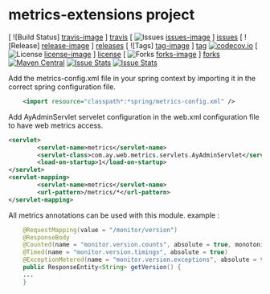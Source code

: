 # metrics-extensions project

[ ![Build Status] [travis-image] ] [travis]
[ ![Issues] [issues-image] ] [issues]
[ ![Release] [release-image] ] [releases]
[ ![Tags] [tag-image] ] [tag]
[![codecov.io](https://codecov.io/github/YoussefArfaoui/metrics-extensions/coverage.svg?branch=master)](https://codecov.io/github/YoussefArfaoui/metrics-extensions?branch=master)
[ ![License] [license-image] ] [license]
[ ![Forks] [forks-image] ] [forks]
[![Maven Central](https://img.shields.io/maven-central/v/org.apache.maven/apache-maven.svg)]()
[![Issue Stats](http://issuestats.com/github/YoussefArfaoui/metrics-extensions/badge/pr)](http://issuestats.com/github/YoussefArfaoui/metrics-extensions)
[![Issue Stats](http://issuestats.com/github/YoussefArfaoui/metrics-extensions/badge/issue)](http://issuestats.com/github/YoussefArfaoui/metrics-extensions)



 Add the metrics-config.xml file in your spring context by importing it in the correct spring configuration file.
 
```xml
	<import resource="classpath*:*spring/metrics-config.xml" />
```

Add AyAdminServlet servelet configuration in the web.xml configuration file to have web metrics access.

```xml
<servlet>
		<servlet-name>metrics</servlet-name>
		<servlet-class>com.ay.web.metrics.servlets.AyAdminServlet</servlet-class>
		<load-on-startup>1</load-on-startup>
</servlet>
<servlet-mapping>
        <servlet-name>metrics</servlet-name>
        <url-pattern>/metrics/*</url-pattern>
</servlet-mapping>
```

All metrics annotations can be used with this module. example :

```java
	@RequestMapping(value = "/monitor/version")
	@ResponseBody
	@Counted(name = "monitor.version.counts", absolute = true, monotonic = true)
	@Timed(name = "monitor.version.timings", absolute = true)
	@ExceptionMetered(name = "monitor.version.exceptions", absolute = true, cause = Exception.class)
	public ResponseEntity<String> getVersion() {
	...
	}
```



[travis-image]: https://travis-ci.org/YoussefArfaoui/metrics-extensions.svg?branch=master
[travis]: https://travis-ci.org/YoussefArfaoui/metrics-extensions

[release-image]: https://img.shields.io/github/release/qubyte/rubidium.svg?style=plastic
[releases]: https://github.com/YoussefArfaoui/metrics-extensions/releases

[license-image]: http://img.shields.io/badge/license-Apache--2-blue.svg?style=plastic
[license]: http://www.apache.org/licenses/LICENSE-2.0
[forks-image]: https://img.shields.io/github/forks/badges/shields.svg?style=plastic
[forks]:https://github.com/YoussefArfaoui/metrics-extensions/network
[issues-image]: https://img.shields.io/github/issues/badges/shields.svg?style=plastic
[issues-raw-image]: https://img.shields.io/github/issues-raw/badges/shields.svg?style=plastic
[issues]:https://github.com/YoussefArfaoui/metrics-extensions/issues
[maven-image]: https://img.shields.io/maven-central/v/org.apache.maven/apache-maven.svg
[tag-image]: https://img.shields.io/github/tag/strongloop/express.svg?style=plastic
[tag]: https://github.com/YoussefArfaoui/metrics-extensions/tags




